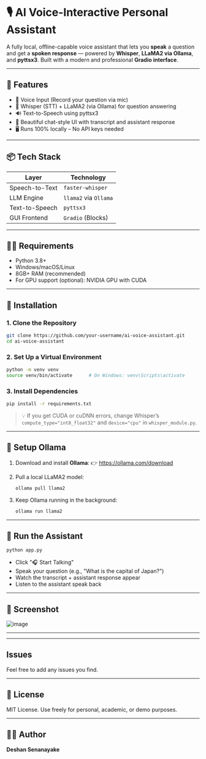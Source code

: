 # 🎙️ AI Voice-Interactive Personal Assistant

A fully local, offline-capable voice assistant that lets you **speak** a question and get a **spoken response** — powered by **Whisper**, **LLaMA2 via Ollama**, and **pyttsx3**. Built with a modern and professional **Gradio interface**.

---

## 🚀 Features

- 🎤 Voice Input (Record your question via mic)
- 🧠 Whisper (STT) + LLaMA2 (via Ollama) for question answering
- 🔊 Text-to-Speech using pyttsx3
- 💬 Beautiful chat-style UI with transcript and assistant response
- 🖥️ Runs 100% locally – No API keys needed

---

## 📦 Tech Stack

| Layer              | Technology        |
|-------------------|-------------------|
| Speech-to-Text     | `faster-whisper`  |
| LLM Engine         | `llama2` via `Ollama` |
| Text-to-Speech     | `pyttsx3`         |
| GUI Frontend       | `Gradio` (Blocks) |

---

## 🧑‍💻 Requirements

- Python 3.8+
- Windows/macOS/Linux
- 8GB+ RAM (recommended)
- For GPU support (optional): NVIDIA GPU with CUDA

---

## 📂 Installation

### 1. Clone the Repository

```bash
git clone https://github.com/your-username/ai-voice-assistant.git
cd ai-voice-assistant
```

### 2. Set Up a Virtual Environment

```bash
python -m venv venv
source venv/bin/activate      # On Windows: venv\Scripts\activate
```

### 3. Install Dependencies

```bash
pip install -r requirements.txt
```

> 💡 If you get CUDA or cuDNN errors, change Whisper’s `compute_type="int8_float32"` and `device="cpu"` in `whisper_module.py`.

---

## 🤖 Setup Ollama

1. Download and install **Ollama**:
   👉 https://ollama.com/download

2. Pull a local LLaMA2 model:
   ```bash
   ollama pull llama2
   ```

3. Keep Ollama running in the background:
   ```bash
   ollama run llama2
   ```

---

## 🧠 Run the Assistant

```bash
python app.py
```

- Click "🎧 Start Talking"
- Speak your question (e.g., "What is the capital of Japan?")
- Watch the transcript + assistant response appear
- Listen to the assistant speak back

---

## 📸 Screenshot

![image](https://github.com/user-attachments/assets/41ffa88b-c456-48c5-ac10-5ceca4efb9a3)

---

---

## Issues

Feel free to add any issues you find.

---

## 📝 License

MIT License. Use freely for personal, academic, or demo purposes.

---

## 👨‍🎓 Author

**Deshan Senanayake**  
